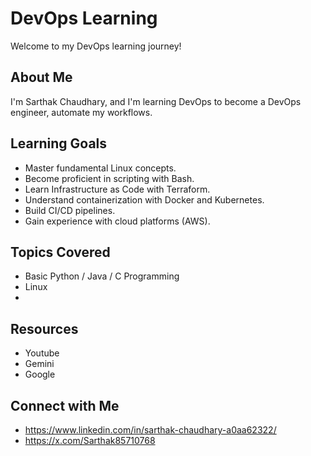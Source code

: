 # DevOps Learning

Welcome to my DevOps learning journey!

## About Me

I'm Sarthak Chaudhary, and I'm learning DevOps to become a DevOps engineer, automate my workflows.

## Learning Goals

* Master fundamental Linux concepts.
* Become proficient in scripting with Bash.
* Learn Infrastructure as Code with Terraform.
* Understand containerization with Docker and Kubernetes.
* Build CI/CD pipelines.
* Gain experience with cloud platforms (AWS).

## Topics Covered

* Basic Python / Java / C Programming
* Linux
*  

## Resources

* Youtube
* Gemini
* Google

## Connect with Me

* https://www.linkedin.com/in/sarthak-chaudhary-a0aa62322/
* https://x.com/Sarthak85710768
